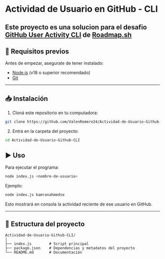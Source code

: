 # Actividad de Usuario en GitHub - CLI

Este proyecto es una solucion para el desafio [GitHub User Activity CLI](https://roadmap.sh/projects/github-user-activity) de [Roadmap.sh](https://roadmap.sh/) 
---

## 🚀 Requisitos previos

Antes de empezar, asegurate de tener instalado:

- [Node.js](https://nodejs.org/) (v18 o superior recomendado)  
- [Git](https://git-scm.com/)

---

## 📥 Instalación

1. Cloná este repositorio en tu computadora:

```bash
git clone https://github.com/ValenRomero24/Actividad-de-Usuario-Github-CLI.git
```

2. Entrá en la carpeta del proyecto:

```bash
cd Actividad-de-Usuario-Github-CLI
```

## ▶️ Uso

Para ejecutar el programa:

```bash
node index.js <nombre-de-usuario>
```

Ejemplo:

```bash
node index.js kamranahmedse
```

Esto mostrará en consola la actividad reciente de ese usuario en GitHub.

---

## 📂 Estructura del proyecto

```
Actividad-de-Usuario-Github-CLI/
│
├── index.js        # Script principal
├── package.json    # Dependencias y metadatos del proyecto
└── README.md       # Documentación
```


